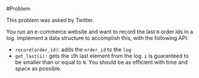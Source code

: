 #Problem

This problem was asked by Twitter.

You run an e-commerce website and want to record the last `N` order ids in a log. Implement a data structure to accomplish this, with the following API:

- `record(order_id)`: adds the `order_id` to the `log`
- `get_last(i):` gets the `i`th last element from the log. `i` is guaranteed to be smaller than or equal to `N`.
You should be as efficient with time and space as possible.

